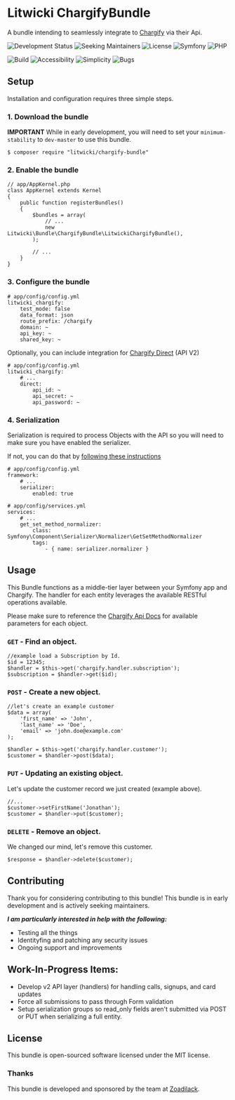 Litwicki ChargifyBundle
===

A bundle intending to seamlessly integrate to [Chargify](http://chargify.com) via their Api.

![Development Status](https://img.shields.io/badge/development-active-green.svg) ![Seeking Maintainers](https://img.shields.io/badge/contributors-2-red.svg) ![License](https://img.shields.io/badge/License-MIT-blue.svg) ![Symfony](https://img.shields.io/badge/Symfony-3.*-green.svg) ![PHP](https://img.shields.io/badge/PHP-7.*-blue.svg)

![Build](https://img.shields.io/badge/maintainability-54-orange.svg) ![Accessibility](https://img.shields.io/badge/accessibility-69-blue.svg)  ![Simplicity](https://img.shields.io/badge/simplicity-75-green.svg) ![Bugs](https://img.shields.io/badge/bug_probability_reduction-46-orange.svg) 


## Setup

Installation and configuration requires three simple steps.

### 1. Download the bundle

****IMPORTANT**** While in early development, you will need to set your `minimum-stability` to `dev-master` to use this bundle.

    $ composer require "litwicki/chargify-bundle"

### 2. Enable the bundle

    // app/AppKernel.php
    class AppKernel extends Kernel
    {
        public function registerBundles()
        {
            $bundles = array(
                // ...
                new Litwicki\Bundle\ChargifyBundle\LitwickiChargifyBundle(),
            );

            // ...
        }
    }

### 3. Configure the bundle

    # app/config/config.yml
    litwicki_chargify:
        test_mode: false
        data_format: json
        route_prefix: /chargify
        domain: ~
        api_key: ~
        shared_key: ~

Optionally, you can include integration for [Chargify Direct](https://docs.chargify.com/api-call) (API V2)
        
    # app/config/config.yml
    litwicki_chargify:
        # ...
        direct:
            api_id: ~
            api_secret: ~
            api_password: ~

### 4. Serialization

Serialization is required to process Objects with the API so you will need to make sure you have enabled the serializer.

If not, you can do that by [following these instructions](http://symfony.com/doc/current/cookbook/serializer.html)

    # app/config/config.yml
    framework:
        # ...
        serializer:
            enabled: true

    # app/config/services.yml
    services:
        # ...
        get_set_method_normalizer:
            class: Symfony\Component\Serializer\Normalizer\GetSetMethodNormalizer
            tags:
                - { name: serializer.normalizer }

## Usage

This Bundle functions as a middle-tier layer between your Symfony app and Chargify. The handler for each entity leverages the available RESTful operations available.

Please make sure to reference the [Chargify Api Docs](https://reference.chargify.com/) for available parameters for each object.

### `GET` - Find an object.

    //example load a Subscription by Id.
    $id = 12345;
    $handler = $this->get('chargify.handler.subscription');
    $subscription = $handler->get($id);
    
### `POST` - Create a new object.

    //let's create an example customer
    $data = array(
        'first_name' => 'John',
        'last_name' => 'Doe',
        'email' => 'john.doe@example.com'
    );
    
    $handler = $this->get('chargify.handler.customer');
    $customer = $handler->post($data);
    
### `PUT` - Updating an existing object.

Let's update the customer record we just created (example above).

    //...
    $customer->setFirstName('Jonathan');
    $customer = $handler->put($customer);
    
### `DELETE` - Remove an object.

We changed our mind, let's remove this customer.

    $response = $handler->delete($customer);

## Contributing

Thank you for considering contributing to this bundle! This bundle is in early development and is actively seeking maintainers.

***I am particularly interested in help with the following:***

* Testing all the things
* Identityfing and patching any security issues
* Ongoing support and improvements

## Work-In-Progress Items:

+ Develop v2 API layer (handlers) for handling calls, signups, and card updates
+ Force all submissions to pass through Form validation
+ Setup serialization groups so read_only fields aren't submitted via POST or PUT when serializing a full entity.

## License

This bundle is open-sourced software licensed under the MIT license.

### Thanks

This bundle is developed and sponsored by the team at [Zoadilack](http://www.zoadilack.com).
